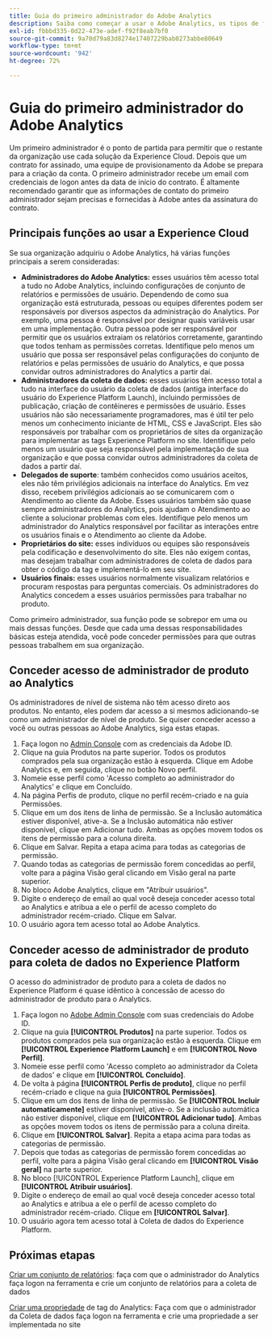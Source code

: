 ```yaml
---
title: Guia do primeiro administrador do Adobe Analytics
description: Saiba como começar a usar o Adobe Analytics, os tipos de função gerais e como fazer logon na interface do usuário.
exl-id: fbbbd335-0d22-473e-adef-f92f8eab7bf0
source-git-commit: 9a70d79a83d8274e17407229bab0273abbe80649
workflow-type: tm+mt
source-wordcount: '942'
ht-degree: 72%

---
```


# Guia do primeiro administrador do Adobe Analytics

Um primeiro administrador é o ponto de partida para permitir que o restante da organização use cada solução da Experience Cloud. Depois que um contrato for assinado, uma equipe de provisionamento da Adobe se prepara para a criação da conta. O primeiro administrador recebe um email com credenciais de logon antes da data de início do contrato. É altamente recomendado garantir que as informações de contato do primeiro administrador sejam precisas e fornecidas à Adobe antes da assinatura do contrato.

## Principais funções ao usar a Experience Cloud

Se sua organização adquiriu o Adobe Analytics, há várias funções principais a serem consideradas:

* **Administradores do Adobe Analytics:** esses usuários têm acesso total a tudo no Adobe Analytics, incluindo configurações de conjunto de relatórios e permissões de usuário. Dependendo de como sua organização está estruturada, pessoas ou equipes diferentes podem ser responsáveis por diversos aspectos da administração do Analytics. Por exemplo, uma pessoa é responsável por designar quais variáveis usar em uma implementação. Outra pessoa pode ser responsável por permitir que os usuários extraiam os relatórios corretamente, garantindo que todos tenham as permissões corretas. Identifique pelo menos um usuário que possa ser responsável pelas configurações do conjunto de relatórios e pelas permissões de usuário do Analytics, e que possa convidar outros administradores do Analytics a partir daí.
* **Administradores da coleta de dados:** esses usuários têm acesso total a tudo na interface do usuário da coleta de dados (antiga interface do usuário do Experience Platform Launch), incluindo permissões de publicação, criação de contêineres e permissões de usuário. Esses usuários não são necessariamente programadores, mas é útil ter pelo menos um conhecimento iniciante de HTML, CSS e JavaScript. Eles são responsáveis por trabalhar com os proprietários de sites da organização para implementar as tags Experience Platform no site. Identifique pelo menos um usuário que seja responsável pela implementação de sua organização e que possa convidar outros administradores da coleta de dados a partir daí.
* **Delegados de suporte**: também conhecidos como usuários aceitos, eles não têm privilégios adicionais na interface do Analytics. Em vez disso, recebem privilégios adicionais ao se comunicarem com o Atendimento ao cliente da Adobe. Esses usuários também são quase sempre administradores do Analytics, pois ajudam o Atendimento ao cliente a solucionar problemas com eles. Identifique pelo menos um administrador do Analytics responsável por facilitar as interações entre os usuários finais e o Atendimento ao cliente da Adobe.
* **Proprietários do site:** esses indivíduos ou equipes são responsáveis pela codificação e desenvolvimento do site. Eles não exigem contas, mas desejam trabalhar com administradores de coleta de dados para obter o código da tag e implementá-lo em seu site.
* **Usuários finais:** esses usuários normalmente visualizam relatórios e procuram respostas para perguntas comerciais. Os administradores do Analytics concedem a esses usuários permissões para trabalhar no produto.

Como primeiro administrador, sua função pode se sobrepor em uma ou mais dessas funções. Desde que cada uma dessas responsabilidades básicas esteja atendida, você pode conceder permissões para que outras pessoas trabalhem em sua organização.

## Conceder acesso de administrador de produto ao Analytics

Os administradores de nível de sistema não têm acesso direto aos produtos. No entanto, eles podem dar acesso a si mesmos adicionando-se como um administrador de nível de produto. Se quiser conceder acesso a você ou outras pessoas ao Adobe Analytics, siga estas etapas.

1. Faça logon no [Admin Console](https://adminconsole.adobe.com/) com as credenciais da Adobe ID.
1. Clique na guia Produtos na parte superior. Todos os produtos comprados pela sua organização estão à esquerda. Clique em Adobe Analytics e, em seguida, clique no botão Novo perfil.
1. Nomeie esse perfil como &#39;Acesso completo ao administrador do Analytics&#39; e clique em Concluído.
1. Na página Perfis de produto, clique no perfil recém-criado e na guia Permissões.
1. Clique em um dos itens de linha de permissão. Se a Inclusão automática estiver disponível, ative-a. Se a Inclusão automática não estiver disponível, clique em Adicionar tudo. Ambas as opções movem todos os itens de permissão para a coluna direita.
1. Clique em Salvar. Repita a etapa acima para todas as categorias de permissão.
1. Quando todas as categorias de permissão forem concedidas ao perfil, volte para a página Visão geral clicando em Visão geral na parte superior.
1. No bloco Adobe Analytics, clique em &quot;Atribuir usuários&quot;.
1. Digite o endereço de email ao qual você deseja conceder acesso total ao Analytics e atribua a ele o perfil de acesso completo do administrador recém-criado. Clique em Salvar.
1. O usuário agora tem acesso total ao Adobe Analytics.

## Conceder acesso de administrador de produto para coleta de dados no Experience Platform

O acesso do administrador de produto para a coleta de dados no Experience Platform é quase idêntico à concessão de acesso do administrador de produto para o Analytics.

1. Faça logon no [Adobe Admin Console](https://adminconsole.adobe.com) com suas credenciais do Adobe ID.
1. Clique na guia **[!UICONTROL Produtos]** na parte superior. Todos os produtos comprados pela sua organização estão à esquerda. Clique em **[!UICONTROL Experience Platform Launch]** e em **[!UICONTROL Novo Perfil]**.
1. Nomeie esse perfil como &#39;Acesso completo ao administrador da Coleta de dados&#39; e clique em **[!UICONTROL Concluído]**.
1. De volta à página **[!UICONTROL Perfis de produto]**, clique no perfil recém-criado e clique na guia **[!UICONTROL Permissões]**.
1. Clique em um dos itens de linha de permissão. Se **[!UICONTROL Incluir automaticamente]** estiver disponível, ative-o. Se a inclusão automática não estiver disponível, clique em **[!UICONTROL Adicionar tudo]**. Ambas as opções movem todos os itens de permissão para a coluna direita.
1. Clique em **[!UICONTROL Salvar]**. Repita a etapa acima para todas as categorias de permissão.
1. Depois que todas as categorias de permissão forem concedidas ao perfil, volte para a página Visão geral clicando em **[!UICONTROL Visão geral]** na parte superior.
1. No bloco [!UICONTROL Experience Platform Launch], clique em **[!UICONTROL Atribuir usuários]**.
1. Digite o endereço de email ao qual você deseja conceder acesso total ao Analytics e atribua a ele o perfil de acesso completo do administrador recém-criado. Clique em **[!UICONTROL Salvar]**.
1. O usuário agora tem acesso total à Coleta de dados do Experience Platform.

## Próximas etapas

[Criar um conjunto de relatórios](/help/admin/c-manage-report-suites/c-new-report-suite/t-create-a-report-suite.md): faça com que o administrador do Analytics faça logon na ferramenta e crie um conjunto de relatórios para a coleta de dados

[Criar uma propriedade](/help/implement/launch/create-analytics-property.md) de tag do Analytics: Faça com que o administrador da Coleta de dados faça logon na ferramenta e crie uma propriedade a ser implementada no site
